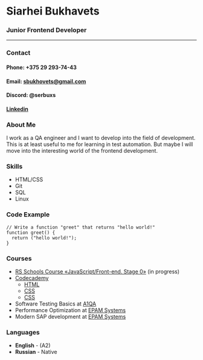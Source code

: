# Siarhei Bukhavets
### Junior Frontend Developer
___
### Contact
#### __Phone__: +375 29 293-74-43
#### __Email__: sbukhovets@gmail.com
#### Discord: @serbuxs
#### [Linkedin](https://www.linkedin.com/in/sbukhavets/)

### About Me
I work as a QA engineer and I want to develop into the field of development. This is at least useful to me for learning in test automation. But maybe I will move into the interesting world of the frontend development.

### Skills
* HTML/CSS
* Git
* SQL
* Linux

### Code Example
```
// Write a function "greet" that returns "hello world!"
function greet() {
  return ("hello world!");
}
```

### Courses
* [RS Schools Course «JavaScript/Front-end. Stage 0»](https://wearecommunity.io/events/js-stage0-rs-2022q2) (in progress)
* [Codecademy](https://www.codecademy.com/)
    * [HTML](https://www.codecademy.com/learn/learn-html) 
    * [CSS](https://www.codecademy.com/learn/learn-css)
    * [CSS](https://www.codecademy.com/learn/learn-sql)
* Software Testing Basics at [A1QA](https://www.a1qa.by/)
* Performance Optimization at [EPAM Systems](https://www.epam.com/)
* Modern SAP development at [EPAM Systems](https://www.epam.com/)

### Languages
* __English__ - (A2)
* __Russian__ - Native